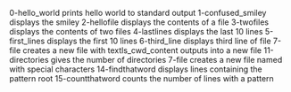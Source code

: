 0-hello_world prints hello world to standard output
1-confused_smiley displays the smiley
2-hellofile displays the contents of a file
3-twofiles displays the contents of two files
4-lastlines displays the last 10 lines
5-first_lines displays the first 10 lines
6-third_line displays third line of file
7-file creates a new file with textls_cwd_content outputs into a new file
11-directories gives the number of directories
7-file creates a new file named with special characters
14-findthatword displays lines containing the pattern root
15-countthatword counts the number of lines with a pattern
